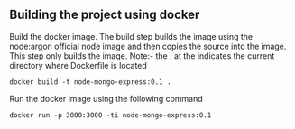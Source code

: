 ## Building the project using docker

Build the docker image. The build step builds the image using the node:argon official node image and then copies the source into the image. This step only builds the image. Note:- the . at the indicates the current directory where Dockerfile is located
```
docker build -t node-mongo-express:0.1 .
```

Run the docker image using the following command
```
docker run -p 3000:3000 -ti node-mongo-express:0.1
```

